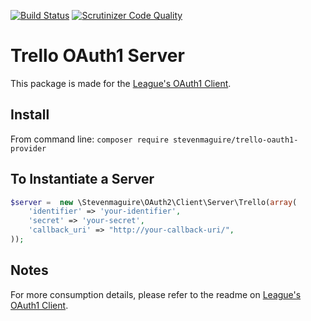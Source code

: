 [![Build Status](https://travis-ci.org/stevenmaguire/trello-oauth1-server.svg?branch=master)](https://travis-ci.org/stevenmaguire/trello-oauth1-server)
[![Scrutinizer Code Quality](https://scrutinizer-ci.com/g/stevenmaguire/trello-oauth1-server/badges/quality-score.png?b=master)](https://scrutinizer-ci.com/g/stevenmaguire/trello-oauth1-server/?branch=master)

# Trello OAuth1 Server

This package is made for the [League's OAuth1 Client](https://github.com/thephpleague/oauth1-client).

## Install
From command line:
`composer require stevenmaguire/trello-oauth1-provider`

## To Instantiate a Server

```php
$server =  new \Stevenmaguire\OAuth2\Client\Server\Trello(array(
    'identifier' => 'your-identifier',
    'secret' => 'your-secret',
    'callback_uri' => "http://your-callback-uri/",
));
```

## Notes
For more consumption details, please refer to the readme on [League's OAuth1 Client](https://github.com/thephpleague/oauth1-client).
